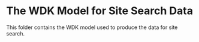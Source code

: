 # The WDK Model for Site Search Data

This folder contains the WDK model used to produce the data for site search.  
